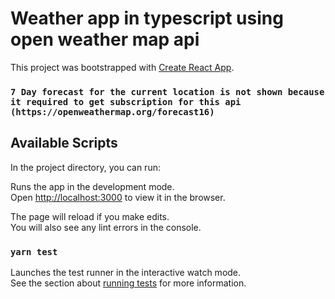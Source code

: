 # Weather app in typescript using open weather map api

This project was bootstrapped with [Create React App](https://github.com/facebook/create-react-app).

### `7 Day forecast for the current location is not shown because it required to get subscription for this api (https://openweathermap.org/forecast16) `

## Available Scripts

In the project directory, you can run:

Runs the app in the development mode.\
Open [http://localhost:3000](http://localhost:3000) to view it in the browser.

The page will reload if you make edits.\
You will also see any lint errors in the console.

### `yarn test`

Launches the test runner in the interactive watch mode.\
See the section about [running tests](https://facebook.github.io/create-react-app/docs/running-tests) for more information.

